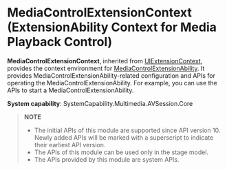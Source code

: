 # MediaControlExtensionContext (ExtensionAbility Context for Media Playback Control)

**MediaControlExtensionContext**, inherited from [UIExtensionContext](js-apis-inner-application-uiExtensionContext.md), provides the context environment for [MediaControlExtensionAbility](js-apis-app-ability-MediaControlExtensionAbility.md). It provides MediaControlExtensionAbility-related configuration and APIs for operating the MediaControlExtensionAbility. For example, you can use the APIs to start a MediaControlExtensionAbility.

**System capability**: SystemCapability.Multimedia.AVSession.Core

> **NOTE**
>
> - The initial APIs of this module are supported since API version 10. Newly added APIs will be marked with a superscript to indicate their earliest API version.
> - The APIs of this module can be used only in the stage model.
> - The APIs provided by this module are system APIs.
